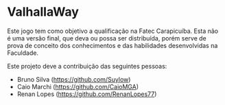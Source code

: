 # ValhallaWay

Este jogo tem como objetivo a qualificação na Fatec Carapicuíba. Esta não é uma versão final, que deva ou possa ser distribuída, porém serve de prova de conceito dos conhecimentos e das habilidades desenvolvidas na Faculdade.

Este projeto deve a contribuição das seguintes pessoas:
- Bruno Silva (https://github.com/Suylow)
- Caio Marchi (https://github.com/CaioMGA)
- Renan Lopes (https://github.com/RenanLopes77)
